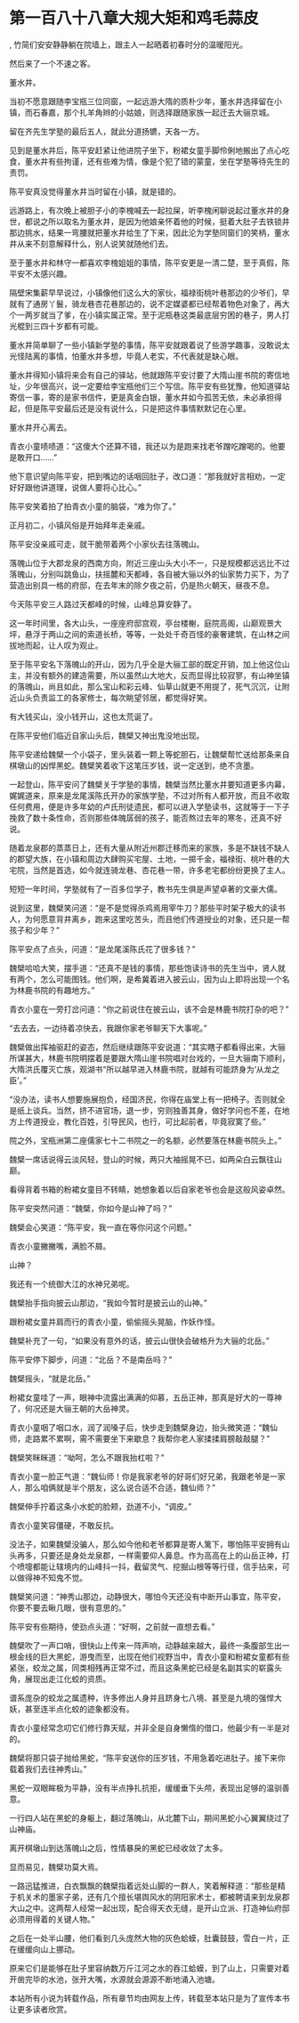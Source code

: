 # 第一百八十八章大规大矩和鸡毛蒜皮
,  竹简们安安静静躺在院墙上，跟主人一起晒着初春时分的温暖阳光。
   然后来了一个不速之客。
   董水井。
   当初不愿意跟随李宝瓶三位同窗，一起远游大隋的质朴少年，董水井选择留在小镇，而石春嘉，那个扎羊角辫的小姑娘，则选择跟随家族一起迁去大骊京城。
   留在齐先生学塾的最后五人，就此分道扬镳，天各一方。
   见到是董水井后，陈平安赶紧让他进院子坐下，粉裙女童手脚伶俐地搬出了点心吃食，董水井有些拘谨，还有些难为情，像是个犯了错的蒙童，坐在学塾等待先生的责罚。
   陈平安真没觉得董水井当时留在小镇，就是错的。
   远游路上，有次晚上被胆子小的李槐喊去一起拉屎，听李槐闲聊说起过董水井的身世，都说之所以取名为董水井，是因为他娘亲怀着他的时候，挺着大肚子去铁锁井那边挑水，结果一弯腰就把董水井给生了下来，因此沦为学塾同窗们的笑柄，董水井从来不刻意解释什么，别人说笑就随他们去。
   至于董水井和林守一都喜欢李槐姐姐的事情，陈平安更是一清二楚，至于真假，陈平安不太感兴趣。
   隔壁宋集薪早早说过，小镇像他们这么大的家伙，福禄街桃叶巷那边的少爷们，早就有了通房丫鬟，骑龙巷杏花巷那边的，说不定媒婆都已经帮着物色对象了，再大个一两岁就当了爹，在小镇实属正常。至于泥瓶巷这类最底层穷困的巷子，男人打光棍到三四十岁都有可能。
   董水井简单聊了一些小镇新学塾的事情，陈平安就跟着说了些游学趣事，没敢说太光怪陆离的事情，怕董水井多想，毕竟人老实，不代表就是缺心眼。
   董水井得知小镇将来会有自己的驿站，他就跟陈平安讨要了大隋山崖书院的寄信地址，少年很高兴，说一定要给李宝瓶他们三个写信。陈平安有些犹豫，他知道驿站寄信一事，寄的是家书信件，更是真金白银，董水井如今孤苦无依，未必承担得起，但是陈平安最后还是没有说什么，只是把这件事情默默记在心里。
   董水井开心离去。
   青衣小童啧啧道：“这傻大个还算不错，我还以为是跑来找老爷蹭吃蹭喝的。他要是敢开口……”
   他下意识望向陈平安，把到嘴边的话咽回肚子，改口道：“那我就好言相劝，一定好好跟他讲道理，说做人要将心比心。”
   陈平安笑着拍了拍青衣小童的脑袋，“难为你了。”
   正月初二，小镇风俗是开始拜年走亲戚。
   陈平安没亲戚可走，就干脆带着两个小家伙去往落魄山。
   落魄山位于大郡龙泉的西南方向，附近三座山头大小不一，只是规模都远远比不过落魄山，分别叫跳鱼山，扶摇麓和天都峰，各自被大骊以外的仙家势力买下，为了营造出别具一格的府邸，在去年末的除夕夜之前，仍是热火朝天，昼夜不息。
   今天陈平安三人路过天都峰的时候，山峰总算安静了。
   这一年时间里，各大山头，一座座府邸宫观，亭台楼榭，庭院高阁，山巅观景大坪，悬浮于两山之间的索道长桥，等等，一处处千奇百怪的豪奢建筑，在山林之间拔地而起，让人叹为观止。
   至于陈平安名下落魄山的开山，因为几乎全是大骊工部的既定开销，加上他这位山主，并没有额外的建造需要，所以虽然山大地大，反而显得比较寂寥，有山神坐镇的落魄山，尚且如此，那么宝山和彩云峰、仙草山就更不用提了，死气沉沉，让附近山头负责监工的各家修士，每次眺望邻居，都觉得好笑。
   有大钱买山，没小钱开山，这也太荒诞了。
   在陈平安他们临近自家山头后，魏檗又神出鬼没地出现。
   陈平安递给魏檗一个小袋子，里头装着一颗上等蛇胆石，让魏檗帮忙送给那条来自棋墩山的凶悍黑蛇。魏檗笑着收下这笔压岁钱，说一定送到，绝不贪墨。
   一起登山，陈平安问了魏檗关于学塾的事情，魏檗当然比董水井要知道更多内幕，娓娓道来，原来是龙尾溪陈氏开办的家族学塾，不过对所有人都开放，而且不收取任何费用，便是许多年幼的卢氏刑徒遗民，都可以进入学塾读书，这就等于一下子挽救了数十条性命，否则那些体魄孱弱的孩子，能否熬过去年的寒冬，还真不好说。
   随着龙泉郡的蒸蒸日上，还有大量从附近州郡迁移而来的家族，多是不缺钱不缺人的郡望大族，在小镇和周边大肆购买宅屋、土地，一掷千金，福禄街、桃叶巷的大宅院，当然是首选，如今就连骑龙巷、杏花巷一带，许多老宅都纷纷更换了主人。
   短短一年时间，学塾就有了一百多位学子，教书先生俱是声望卓著的文豪大儒。
   说到这里，魏檗笑问道：“是不是觉得杀鸡焉用宰牛刀？那些平时架子极大的读书人，为何愿意背井离乡，跑来这里吃苦头，而且他们传道授业的对象，还只是一帮孩子和少年？”
   陈平安点了点头，问道：“是龙尾溪陈氏花了很多钱？”
   魏檗哈哈大笑，摆手道：“还真不是钱的事情，那些饱读诗书的先生当中，贤人就有两个，怎么可能图钱。他们啊，是希冀着进入披云山，因为山上即将出现一个名为林鹿书院的有趣地方。”
   青衣小童在一旁打岔问道：“你之前说住在披云山，该不会是林鹿书院打杂的吧？”
   “去去去，一边待着凉快去，我跟你家老爷聊天下大事呢。”
   魏檗做出挥袖驱赶的姿态，然后继续跟陈平安说道：“其实瞎子都看得出来，大骊所谋甚大，林鹿书院明摆着是要跟大隋山崖书院唱对台戏的，一旦大骊南下顺利，大隋洪氏覆灭亡族，观湖书“所以越早进入林鹿书院，就越有可能跻身为‘从龙之臣’。”
   “没办法，读书人想要施展抱负，经国济民，你得在庙堂上有一把椅子。否则就全是纸上谈兵。当然，挤不进官场，退一步，穷则独善其身，做好学问也不差，在地方上传道授业，教化百姓，引导民风，也行，可比起前者，毕竟寂寞了些。”
   院之外，宝瓶洲第二座儒家七十二书院之一的名额，必然要落在林鹿书院头上。”
   魏檗一席话说得云淡风轻，登山的时候，两只大袖摇晃不已，如两朵白云飘往山巅。
   看得背着书箱的粉裙女童目不转睛，她想象着以后自家老爷也会是这般风姿卓然。
   陈平安突然问道：“魏檗，你如今是山神了吗？”
   魏檗会心笑道：“陈平安，我一直在等你问这个问题。”
   青衣小童撇撇嘴，满脸不屑。
   山神？
   我还有一个统御大江的水神兄弟呢。
   魏檗抬手指向披云山那边，“我如今暂时是披云山的山神。”
   跟粉裙女童并肩而行的青衣小童，偷偷摇头晃脑，作妖作怪。
   魏檗补充了一句，“如果没有意外的话，披云山很快会破格升为大骊的北岳。”
   陈平安停下脚步，问道：“北岳？不是南岳吗？”
   魏檗摇头，“就是北岳。”
   粉裙女童哇了一声，眼神中流露出满满的仰慕，五岳正神，那真是好大的一尊神了，何况还是大骊王朝的大岳神灵。
   青衣小童咽了咽口水，润了润嗓子后，快步走到魏檗身边，抬头微笑道：“魏仙师，走路累不累啊，需不需要坐下来歇息？我帮你老人家揉揉肩膀敲敲腿？”
   魏檗笑眯眯道：“呦呵，怎么不跟我抬杠啦？”
   青衣小童一脸正气道：“魏仙师！你是我家老爷的好哥们好兄弟，我跟老爷是一家人，那么咱俩就是半个朋友，这么说合适不合适，魏仙师？”
   魏檗伸手拧着这条小水蛇的脸颊，劲道不小，“调皮。”
   青衣小童笑容僵硬，不敢反抗。
   没法子，如果魏檗没骗人，那么如今他和老爷都算是寄人篱下，哪怕陈平安拥有山头再多，只要还是身处龙泉郡，一样需要仰人鼻息。作为高高在上的山岳正神，打个喷嚏都能让辖境内的山峰抖一抖，截留灵气、挖掘山根等等行径，信手拈来，可以做得神不知鬼不觉。
   魏檗笑问道：“神秀山那边，动静很大，哪怕今天还没有中断开山事宜，陈平安，你要不要去瞅几眼，很有意思的。”
   陈平安有些期待，使劲点头道：“好啊，之前就一直想去看。”
   魏檗吹了一声口哨，很快山上传来一阵声响，动静越来越大，最终一条腹部生出一根金线的巨大黑蛇，游曳而至，出现在他们视野当中，青衣小童和粉裙女童都有些紧张，蛟龙之属，同类相残再正常不过，而且这条黑蛇已经是名副其实的崭露头角，展现出走江化蛟的资质。
   谱系庞杂的蛟龙之属遗种，许多修出人身并且跻身七八境、甚至是九境的强悍大妖，甚至连半点化蛟的迹象都没有。
   青衣小童经常念叨它们修行靠天赋，并非全是自身懒惰的借口，他最少有一半是对的。
   魏檗将那只袋子抛给黑蛇，“陈平安送你的压岁钱，不用急着吃进肚子。接下来你载着我们去往神秀山。”
   黑蛇一双眼眸极为平静，没有半点挣扎抗拒，缓缓垂下头颅，表现出足够的温驯善意。
   一行四人站在黑蛇的身躯上，翻过落魄山，从北麓下山，期间黑蛇小心翼翼绕过了山神庙。
   离开棋墩山到达落魄山之后，性情暴戾的黑蛇已经收敛了太多。
   显而易见，魏檗功莫大焉。
   一路迅猛推进，白衣飘飘的魏檗指着远处山脚的一群人，笑着解释道：“那些是精于机关术的墨家子弟，还有几个擅长堪舆风水的阴阳家术士，都被聘请来到龙泉郡大山之中。这两帮人经常一起出现，配合得天衣无缝，是开山立派、打造神仙府邸必须用得着的关键人物。”
   之后在一处半山腰，他们看到几头庞然大物的灰色蛤蟆，肚囊鼓鼓，雪白一片，正在缓缓向山上挪动。
   原来它们是能够在肚子里容纳数万斤江河之水的吞江蛤蟆，到了山上，只需要对着开凿完毕的水池，张开大嘴，水源就会源源不断地涌入池塘。
  本站所有小说为转载作品，所有章节均由网友上传，转载至本站只是为了宣传本书让更多读者欣赏。